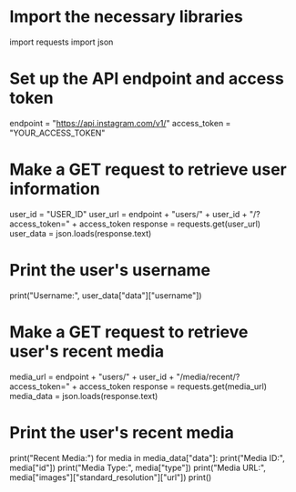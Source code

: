 # Import the necessary libraries
import requests
import json

# Set up the API endpoint and access token
endpoint = "https://api.instagram.com/v1/"
access_token = "YOUR_ACCESS_TOKEN"

# Make a GET request to retrieve user information
user_id = "USER_ID"
user_url = endpoint + "users/" + user_id + "/?access_token=" + access_token
response = requests.get(user_url)
user_data = json.loads(response.text)

# Print the user's username
print("Username:", user_data["data"]["username"])

# Make a GET request to retrieve user's recent media
media_url = endpoint + "users/" + user_id + "/media/recent/?access_token=" + access_token
response = requests.get(media_url)
media_data = json.loads(response.text)

# Print the user's recent media
print("Recent Media:")
for media in media_data["data"]:
    print("Media ID:", media["id"])
    print("Media Type:", media["type"])
    print("Media URL:", media["images"]["standard_resolution"]["url"])
    print()
